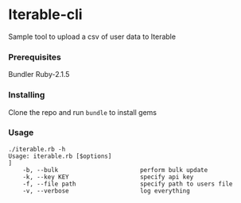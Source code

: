 # Iterable-cli

Sample tool to upload a csv of user data to Iterable 

### Prerequisites
Bundler
Ruby-2.1.5

### Installing
Clone the repo and run `bundle` to install gems

### Usage

```
./iterable.rb -h
Usage: iterable.rb [$options]                                                                                                                                        ]
    -b, --bulk                       perform bulk update
    -k, --key KEY                    specify api key
    -f, --file path                  specify path to users file
    -v, --verbose                    log everything
```
